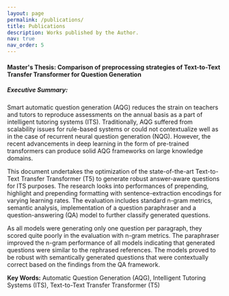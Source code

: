 ```yaml
---
layout: page
permalink: /publications/
title: Publications
description: Works published by the Author.
nav: true
nav_order: 5
---
```


#### **Master's Thesis: Comparison of preprocessing strategies of Text-to-Text Transfer Transformer for Question Generation** 

##### **Executive Summary:**

Smart automatic question generation (AQG) reduces the strain on teachers and tutors to reproduce assessments on the annual basis as a part of intelligent tutoring systems (ITS). Traditionally, AQG suffered from scalability issues for rule-based systems or could not contextualize well as in the case of recurrent neural question generation (NQG). However, the recent advancements in deep learning in the form of pre-trained transformers can produce solid AQG frameworks on large knowledge domains.

This document undertakes the optimization of the state-of-the-art Text-to-Text Transfer Transformer (T5) to generate robust answer-aware questions for ITS purposes. The research looks into performances of prepending, highlight and prepending formatting with sentence-extraction encodings for varying learning rates. The evaluation includes standard n-gram metrics, semantic analysis, implementation of a question paraphraser and a question-answering (QA) model to further classify generated questions.

As all models were generating only one question per paragraph, they scored quite poorly in the evaluation with n-gram metrics. The paraphraser improved the n-gram performance of all models indicating that generated questions were similar to the rephrased references. The models proved to be robust with semantically generated questions that were contextually correct based on the findings from the QA framework.

**Key Words:** Automatic Question Generation (AQG), Intelligent Tutoring Systems (ITS), Text-to-Text Transfer Transformer (T5)
